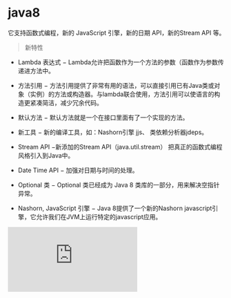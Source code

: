 # java8

它支持函数式编程，新的 JavaScript 引擎，新的日期 API，新的Stream API 等。

> 新特性

- Lambda 表达式 − Lambda允许把函数作为一个方法的参数（函数作为参数传递进方法中。

- 方法引用 − 方法引用提供了非常有用的语法，可以直接引用已有Java类或对象（实例）的方法或构造器。与lambda联合使用，方法引用可以使语言的构造更紧凑简洁，减少冗余代码。

- 默认方法 − 默认方法就是一个在接口里面有了一个实现的方法。

- 新工具 − 新的编译工具，如：Nashorn引擎 jjs、 类依赖分析器jdeps。

- Stream API −新添加的Stream API（java.util.stream） 把真正的函数式编程风格引入到Java中。

- Date Time API − 加强对日期与时间的处理。

- Optional 类 − Optional 类已经成为 Java 8 类库的一部分，用来解决空指针异常。

- Nashorn, JavaScript 引擎 − Java 8提供了一个新的Nashorn javascript引擎，它允许我们在JVM上运行特定的javascript应用。

![more](http://www.oracle.com/technetwork/java/javase/8-whats-new-2157071.html)

